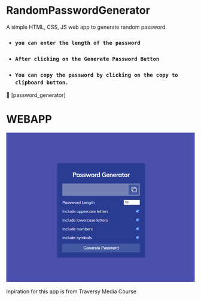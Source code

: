 # RandomPasswordGenerator
A simple HTML, CSS, JS web app to generate random password.



- ### `you can enter the length of the password`
- ### `After clicking on the Generate Password Button` 
- ### `You can copy the password by clicking on the copy to clipboard button.`

🔗 [password_generator]

# WEBAPP
![landing page](./password_generator_webapp.png)

Inpiration for this app is from Traversy Media Course
